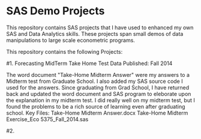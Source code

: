 # SAS Demo Projects

This repository contains SAS projects that I have used to enhanced my own SAS and Data Analytics skills.  These projects span small demos of data manipulations to large scale econometric programs.  
 
This repository contains the following Projects:  

  #1. Forecasting MidTerm Take Home Test  Data Published: Fall 2014 
  
The word document "Take-Home Midterm Answer" were my answers to a Midterm test from Graduate School. I also added my SAS source code I used for the answers. Since graduating from Grad School, I have returned back and updated the word document and SAS program to eleborate upon the explanation in my midterm test. I did really well on my midterm test, but I found the problems to be a rich source of learning even after graduating school. 
Key Files: Take-Home Midterm Answer.docx Take-Home Midterm Exercise_Eco 5375_Fall_2014.sas

  #2.















